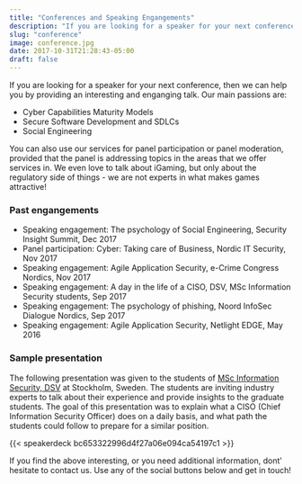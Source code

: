```yaml
---
title: "Conferences and Speaking Engangements"
description: "If you are looking for a speaker for your next conference, then we can help you by providing an interesting and enganging talk"
slug: "conference"
image: conference.jpg
date: 2017-10-31T21:28:43-05:00
draft: false
---
```


If you are looking for a speaker for your next conference, then we can help you by providing an interesting and enganging talk. Our main passions are:

* Cyber Capabilities Maturity Models
* Secure Software Development and SDLCs
* Social Engineering

You can also use our services for panel participation or panel moderation, provided that the panel is addressing topics in the areas that we offer services in. We even love to talk about iGaming, but only about the regulatory side of things - we are not experts in what makes games attractive!

### Past engangements

* Speaking engagement: The psychology of Social Engineering, Security Insight Summit, Dec 2017
* Panel participation: Cyber: Taking care of Business, Nordic IT Security, Nov 2017
* Speaking engagement: Agile Application Security, e-Crime Congress Nordics, Nov 2017
* Speaking engagement: A day in the life of a CISO, DSV, MSc Information Security students, Sep 2017
* Speaking engagement: The psychology of phishing, Noord InfoSec Dialogue Nordics, Sep 2017
* Speaking engagement: Agile Application Security, Netlight EDGE, May 2016

### Sample presentation
The following presentation was given to the students of [MSc Information Security, DSV](http://dsv.su.se/en/education/courses-and-programmes/masters/information-security-120-credits) at Stockholm, Sweden. The students are inviting industry experts to talk about their experience and provide insights to the graduate students. The goal of this presentation was to explain what a CISO (Chief Information Security Officer) does on a daily basis, and what path the students could follow to prepare for a similar position.

{{< speakerdeck bc653322996d4f27a06e094ca54197c1 >}}

If you find the above interesting, or you need additional information, dont' hesitate to contact us. Use any of the social buttons below and get in touch!